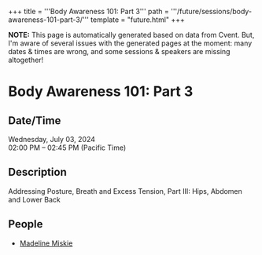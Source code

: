 +++
title = '''Body Awareness 101: Part 3'''
path = '''/future/sessions/body-awareness-101-part-3/'''
template = "future.html"
+++

<p class="todo">
<strong>NOTE:</strong> This page is automatically generated based on data from Cvent.
But, I'm aware of several issues with the generated pages at the moment:
many dates & times are wrong, and some sessions & speakers are missing altogether!
</p>

<h1>Body Awareness 101: Part 3</h1>
<h2>Date/Time</h2>
<p>Wednesday, July 03, 2024<br>
02:00 PM – 02:45 PM (Pacific Time)</p>
<h2>Description</h2>
Addressing Posture, Breath and Excess Tension, Part III: Hips, Abdomen and Lower Back
<h2>People</h2>
<ul><li><a href="/future/speakers/madeline-miskie/">Madeline Miskie</a></li></ul>

